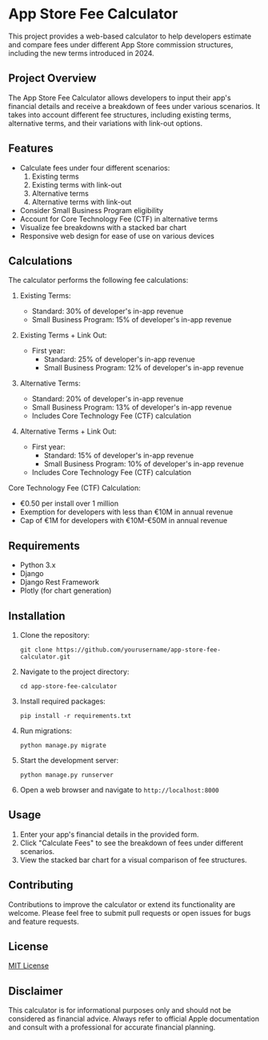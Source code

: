 # App Store Fee Calculator

This project provides a web-based calculator to help developers estimate and compare fees under different App Store commission structures, including the new terms introduced in 2024.

## Project Overview

The App Store Fee Calculator allows developers to input their app's financial details and receive a breakdown of fees under various scenarios. It takes into account different fee structures, including existing terms, alternative terms, and their variations with link-out options.

## Features

- Calculate fees under four different scenarios:
  1. Existing terms
  2. Existing terms with link-out
  3. Alternative terms
  4. Alternative terms with link-out
- Consider Small Business Program eligibility
- Account for Core Technology Fee (CTF) in alternative terms
- Visualize fee breakdowns with a stacked bar chart
- Responsive web design for ease of use on various devices

## Calculations

The calculator performs the following fee calculations:

1. Existing Terms:
   - Standard: 30% of developer's in-app revenue
   - Small Business Program: 15% of developer's in-app revenue

2. Existing Terms + Link Out:
   - First year:
     * Standard: 25% of developer's in-app revenue
     * Small Business Program: 12% of developer's in-app revenue

3. Alternative Terms:
   - Standard: 20% of developer's in-app revenue
   - Small Business Program: 13% of developer's in-app revenue
   - Includes Core Technology Fee (CTF) calculation

4. Alternative Terms + Link Out:
   - First year:
     * Standard: 15% of developer's in-app revenue
     * Small Business Program: 10% of developer's in-app revenue
   - Includes Core Technology Fee (CTF) calculation

Core Technology Fee (CTF) Calculation:
- €0.50 per install over 1 million
- Exemption for developers with less than €10M in annual revenue
- Cap of €1M for developers with €10M-€50M in annual revenue

## Requirements

- Python 3.x
- Django
- Django Rest Framework
- Plotly (for chart generation)

## Installation

1. Clone the repository:
   ```
   git clone https://github.com/yourusername/app-store-fee-calculator.git
   ```

2. Navigate to the project directory:
   ```
   cd app-store-fee-calculator
   ```

3. Install required packages:
   ```
   pip install -r requirements.txt
   ```

4. Run migrations:
   ```
   python manage.py migrate
   ```

5. Start the development server:
   ```
   python manage.py runserver
   ```

6. Open a web browser and navigate to `http://localhost:8000`

## Usage

1. Enter your app's financial details in the provided form.
2. Click "Calculate Fees" to see the breakdown of fees under different scenarios.
3. View the stacked bar chart for a visual comparison of fee structures.

## Contributing

Contributions to improve the calculator or extend its functionality are welcome. Please feel free to submit pull requests or open issues for bugs and feature requests.

## License

[MIT License](LICENSE)

## Disclaimer

This calculator is for informational purposes only and should not be considered as financial advice. Always refer to official Apple documentation and consult with a professional for accurate financial planning.
